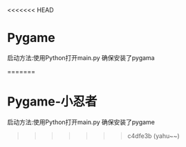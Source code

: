 <<<<<<< HEAD
# Pygame
启动方法:使用Python打开main.py
确保安装了pygama

=======
# Pygame-小忍者
启动方法:使用Python打开main.py
确保安装了pygame
>>>>>>> c4dfe3b (yahu~~)
